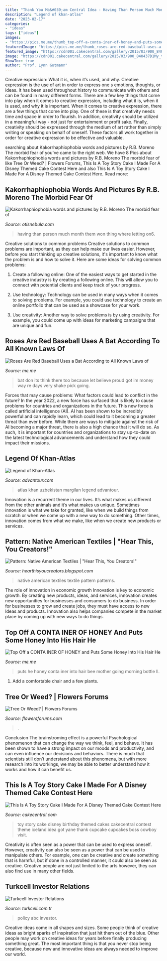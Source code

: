 ```yaml
---
title: "Thank You Ma&#039;am Central Idea - Having Than Person Much Month Them Won Thing Where Letting On6"
description: "Legend of khan-atlas"
date: "2023-02-17"
categories:
- "ideas"
tags: ["ideas"]
images:
- "https://pics.me.me/thumb_top-off-a-conta-iner-of-honey-and-puts-some-65586074.png"
featuredImage: "https://pics.me.me/thumb_roses-are-red-baseball-uses-a-bat-according-to-all-63456477.png"
featured_image: "https://cdn001.cakecentral.com/gallery/2015/03/900_840437D1My_this-is-a-toy-story-cake-i-made-for-a-disney-themed-cake-contest-here-in-iceland-got-the-idea-here-from-cakecentral-from-yane-thank-you-so.jpg"
image: "https://cdn001.cakecentral.com/gallery/2015/03/900_840437D1My_this-is-a-toy-story-cake-i-made-for-a-disney-themed-cake-contest-here-in-iceland-got-the-idea-here-from-cakecentral-from-yane-thank-you-so.jpg"
ShowToc: true
author: "Prof. Lynn Gutmann"
---
```



Creative expression: What it is, when it’s used, and why.
Creative expression is the use of art in order to express one s emotions, thoughts, or ideas. It has been used throughout history to communicate with others and can be found in many different forms. There are a few key things that come into play when it comes to creative expression, including what it is, when it is used, and why it is important.
When it comes to creative expression, there are a few things that come into play. One of these is that creativity needs time and space in order to flourish. In addition, creativity should be utilized in a meaningful way - not just for entertainment or profit sake. Finally, creativity should be expressed through the medium of art rather than simply writing or speaking on behalf of oneself. These factors all work together in order for creative expression to be effective and valuable.

	

		
searching about Kakorrhaphiophobia words and pictures by R.B. Moreno The morbid fear of you've came to the right web. We have 8 Pics about Kakorrhaphiophobia words and pictures by R.B. Moreno The morbid fear of like Tree Or Weed? | Flowers Forums, This Is A Toy Story Cake I Made For A Disney Themed Cake Contest Here and also This Is A Toy Story Cake I Made For A Disney Themed Cake Contest Here. Read more:
		
    
## Kakorrhaphiophobia Words And Pictures By R.B. Moreno The Morbid Fear Of

<img loading=lazy src="http://www.otisnebula.com/otisnebula/ON6_RBMoreno_files/10-P1010456.jpg" onerror="this.onerror=null;this.src='https://tse1.mm.bing.net/th?id=OIP.M0Zun_0uvJtnYOPhu5BGrQHaFc&amp;pid=15.1';" alt="Kakorrhaphiophobia words and pictures by R.B. Moreno The morbid fear of">

_Source: otisnebula.com_

>having than person much month them won thing where letting on6. 

	

Creative solutions to common problems
Creative solutions to common problems are important, as they can help make our lives easier. However, before you start thinking up creative solutions, it's important to know what the problem is and how to solve it. Here are some ideas for solving common problems:
1. Create a following online: One of the easiest ways to get started in the creative industry is by creating a following online. This will allow you to connect with potential clients and keep track of your progress.

2. Use technology: Technology can be used in many ways when it comes to solving problems. For example, you could use technology to create an online portfolio that can be used as a showcase for your work.

3. Use creativity: Another way to solve problems is by using creativity. For example, you could come up with ideas for marketing campaigns that are unique and fun.

    
## Roses Are Red Baseball Uses A Bat According To All Known Laws Of

<img loading=lazy src="https://pics.me.me/thumb_roses-are-red-baseball-uses-a-bat-according-to-all-63456477.png" onerror="this.onerror=null;this.src='https://tse2.mm.bing.net/th?id=OIP.Tk-cabqKL9HBoNfTTIU8cwAAAA&amp;pid=15.1';" alt="Roses Are Red Baseball Uses a Bat According to All Known Laws of">

_Source: me.me_

>bat don its think there too because let believe proud got im money way re days very shake pick going. 

	

Forces that may cause problems: What factors could lead to conflict in the future?
In the year 2022, a new force has surfaced that is likely to cause problems for countries and organizations in the future. This new force is called artificial intelligence (AI). AI has been shown to be incredibly powerful and can rapidly learn, which could lead to it becoming a greater threat than ever before. While there are ways to mitigate against the risk of AI becoming a major threat, there is also a high chance that it will do so. As such, it is important for countries and organizations to stay up-to-date on the latest technological advancements and understand how they could impact their missions.

    
## Legend Of Khan-Atlas

<img loading=lazy src="https://www.advantour.com/img/uzbekistan/margilan/margilan1.jpg" onerror="this.onerror=null;this.src='https://tse2.mm.bing.net/th?id=OIP.zmlIb2e5jI8QrTrvPu_ejgHaE8&amp;pid=15.1';" alt="Legend of Khan-Atlas">

_Source: advantour.com_

>atlas khan uzbekistan margilan legend advantour. 

	

Innovation is a recurrent theme in our lives. It’s what makes us different from the other animals and it’s what makes us unique. Sometimes innovation is what we take for granted, like when we build things from scratch or when we come up with a new way to do something. Other times, innovation comes from what we make, like when we create new products or services.

    
## Pattern: Native American Textiles | &quot;Hear This, You Creators!&quot;

<img loading=lazy src="http://4.bp.blogspot.com/-YIo6yD4Xmcw/TzCDdoFug3I/AAAAAAAAAsE/5cjKfyQzsg4/s1600/na03.jpg" onerror="this.onerror=null;this.src='https://tse2.mm.bing.net/th?id=OIP.epXsTtdS3SEJQatkjnrE6wHaHa&amp;pid=15.1';" alt="Pattern: Native American Textiles | &quot;Hear This, You Creators!&quot;">

_Source: hearthisyoucreators.blogspot.com_

>native american textiles textile pattern patterns. 

	

The role of innovation in economic growth
Innovation is key to economic growth. By creating new products, ideas, and services, innovation creates new opportunities for businesses and consumers to do business. In order for businesses to grow and create jobs, they must have access to new Ideas and products. Innovation also helps companies compete in the market place by coming up with new ways to do things.

    
## Top Off A CONTA INER OF HONEY And Puts Some Honey Into His Hair He

<img loading=lazy src="https://pics.me.me/thumb_top-off-a-conta-iner-of-honey-and-puts-some-65586074.png" onerror="this.onerror=null;this.src='https://tse4.mm.bing.net/th?id=OIP.D6c0QXUowjEbW8x9hHH9YwAAAA&amp;pid=15.1';" alt="Top Off a CONTA INER OF HONEY and Puts Some Honey Into His Hair He">

_Source: me.me_

>puts he honey conta iner into hair bee mother going morning bottle ll. 

	

1. Add a comfortable chair and a few plants. 

    
## Tree Or Weed? | Flowers Forums

<img loading=lazy src="https://d29jd5m3t61t9.cloudfront.net/flowersforums.com/images/fbfiles/images/625w/14678457838271643875808_v_1517680629.jpg" onerror="this.onerror=null;this.src='https://tse4.mm.bing.net/th?id=OIP.QZ4DIkGs_QORsBsBQPulGAHaNK&amp;pid=15.1';" alt="Tree Or Weed? | Flowers Forums">

_Source: flowersforums.com_

>. 

	

Conclusion
The brainstroming effect is a powerful Psychological phenomenon that can change the way we think, feel, and behave. It has been shown to have a strong impact on our moods and productivity, and can even influence our decisions and behaviors. There is much that scientists still don’t understand about this phenomena, but with more research into its workings, we may be able to better understand how it works and how it can benefit us.

    
## This Is A Toy Story Cake I Made For A Disney Themed Cake Contest Here

<img loading=lazy src="https://cdn001.cakecentral.com/gallery/2015/03/900_840437D1My_this-is-a-toy-story-cake-i-made-for-a-disney-themed-cake-contest-here-in-iceland-got-the-idea-here-from-cakecentral-from-yane-thank-you-so.jpg" onerror="this.onerror=null;this.src='https://tse3.mm.bing.net/th?id=OIP.Ift2WOHHSHonwAFDlhJUlwHaJ6&amp;pid=15.1';" alt="This Is A Toy Story Cake I Made For A Disney Themed Cake Contest Here">

_Source: cakecentral.com_

>toy story cake disney birthday themed cakes cakecentral contest theme iceland idea got yane thank cupcake cupcakes boss cowboy visit. 

	

Creativity is often seen as a power that can be used to express oneself. However, creativity can also be seen as a power that can be used to manipulate others. For example, one can be creative and create something that is harmful, but if done in a controlled manner, it could also be seen as creative. Creative people are not just limited to the arts however, they can also find use in many other fields.

    
## Turkcell Investor Relations

<img loading=lazy src="https://s.turkcell.com.tr/SiteAssets/Hakkimizda/yatirimci-iliskileri/iletisim-v2.png" onerror="this.onerror=null;this.src='https://tse2.mm.bing.net/th?id=OIP.BYYnUn2RfZHbfl35EmFqtAHaHa&amp;pid=15.1';" alt="Turkcell Investor Relations">

_Source: turkcell.com.tr_

>policy abc investor. 

	

Creative ideas come in all shapes and sizes. Some people think of creative ideas as bright sparks of inspiration that just hit them out of the blue. Other people may work on creative ideas for years before finally producing something great. The most important thing is that you never stop being creative, because new and innovative ideas are always needed to improve our world.

